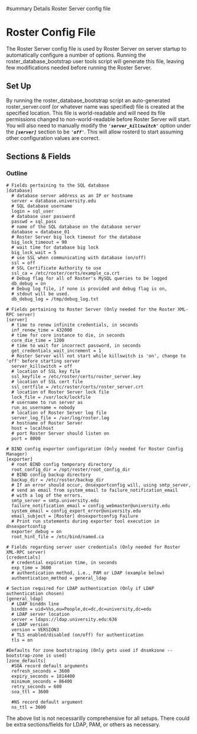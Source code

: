 ﻿#summary Details Roster Server config file

# Roster Config File #

The Roster Server config file is used by Roster Server on server startup to automatically configure a number of options. Running the roster\_database\_bootstrap user tools script will generate this file, leaving few modifications needed before running the Roster Server.

## Set Up ##

By running the roster\_database\_bootstrap script an auto-generated roster\_server.conf (or whatever name was specified) file is created at the specified location. This file is world-readable and will need its file permissions changed to non-world-readable before Roster Server will start. You will also need to manually modify the **_`'server_killswitch'`_** option under the **_`[server]`_** section to be **_`'off'`_**. This will allow rosterd to start assuming other configuration values are correct.

## Sections & Fields ##

### Outline ###
```
# Fields pertaining to the SQL database
[database]
  # database server address as an IP or hostname
  server = database.university.edu
  # SQL database username
  login = sql_user
  # database user password
  passwd = sql_pass
  # name of the SQL database on the database server
  database = database_01
  # Roster Server big lock timeout for the database
  big_lock_timeout = 90
  # wait time for database big lock
  big_lock_wait = 5
  # use SSL when communicating with database (on/off)
  ssl = off
  # SSL Certificate Authority to use
  ssl_ca = /etc/roster/certs/example_ca.crt
  # Debug flag for all of Roster's MySQL queries to be logged
  db_debug = on
  # Debug log file, if none is provided and debug flag is on,
  # stdout will be used.
  db_debug_log = /tmp/debug_log.txt

# Fields pertaining to Roster Server (Only needed for the Roster XML-RPC server)
[server]
  # time to renew infinite credentials, in seconds
  inf_renew_time = 432000
  # time for core instance to die, in seconds
  core_die_time = 1200
  # time to wait for incorrect password, in seconds
  get_credentials_wait_increment = 1
  # Roster Server will not start while killswitch is 'on', change to 'off' before starting server
  server_killswitch = off
  # location of SSL key file
  ssl_keyfile = /etc/roster/certs/roster_server.key
  # location of SSL cert file
  ssl_certfile = /etc/roster/certs/roster_server.crt
  # location of Roster Server lock file
  lock_file = /var/lock/lockfile
  # username to run server as
  run_as_username = nobody
  # location of Roster Server log file
  server_log_file = /var/log/roster.log
  # hostname of Roster Server
  host = localhost
  # port Roster Server should listen on
  port = 8000

# BIND config exporter configuration (Only needed for Roster Config Manager)
[exporter]
  # root BIND config temporary directory
  root_config_dir = /opt/roster/root_config_dir
  # BIND config backup directory
  backup_dir = /etc/roster/backup_dir
  # If an error should occur, dnsexportconfig will, using smtp_server,
  # send an email from system_email to failure_notification_email 
  # with a log of the errors.
  smtp_server = smtp.university.edu
  failure_notification_email = config_webmaster@university.edu
  system_email = config_export_error@university.edu
  email_subject = [Roster] dnsexportconfig Failure
  # Print run statements during exporter tool execution in dnsexportconfig
  exporter_debug = on
  root_hint_file = /etc/bind/named.ca

# Fields regarding server user credentials (Only needed for Roster XML-RPC server)
[credentials]
  # credential expiration time, in seconds
  exp_time = 3600
  # authentication method, i.e., PAM or LDAP (example below)
  authentication_method = general_ldap

# Section required for LDAP authentication (Only if LDAP authentication chosen)
[general_ldap]
  # LDAP binddn line
  binddn = uid=%%s,ou=People,dc=dc,dc=university,dc=edu
  # LDAP server location
  server = ldaps://ldap.university.edu:636
  # LDAP version
  version = VERSION3
  # TLS enabled/disabled (on/off) for authentication
  tls = on

#Defaults for zone bootstraping (Only gets used if dnsmkzone --bootstrap-zone is used)
[zone_defaults]
  #SOA record default arguments
  refresh_seconds = 3600
  expiry_seconds = 1814400
  minimum_seconds = 86400
  retry_seconds = 600
  soa_ttl = 3600

  #NS record default argument
  ns_ttl = 3600
```

The above list is not necessarilly comprehensive for all setups. There could be extra sections/fields for LDAP, PAM, or others as necessary.